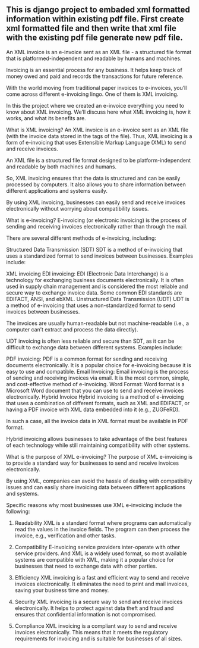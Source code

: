 ## This is django project to embaded xml formatted information within existing pdf file. First create xml formatted  file and then write that xml file with the existing pdf file generate new pdf file.

An XML invoice is an e-invoice sent as an XML file - a structured file format that is platformed-independent and readable by humans and machines.

Invoicing is an essential process for any business. It helps keep track of money owed and paid and records the transactions for future reference.

With the world moving from traditional paper invoices to e-invoices, you’ll come across different e-invoicing lingo. One of them is XML invoicing.

In this the project where we created an e-invoice everything you need to know about XML invoicing. We’ll discuss here what XML invoicing is, how it works, and what its benefits are.

What is XML invoicing?
An XML invoice is an e-invoice sent as an XML file (with the invoice data stored in the tags of the file). Thus, XML invoicing is a form of e-invoicing that uses Extensible Markup Language (XML) to send and receive invoices.

An XML file is a structured file format designed to be platform-independent and readable by both machines and humans.

So, XML invoicing ensures that the data is structured and can be easily processed by computers. It also allows you to share information between different applications and systems easily.

By using XML invoicing, businesses can easily send and receive invoices electronically without worrying about compatibility issues.

What is e-invoicing?
E-invoicing (or electronic invoicing) is the process of sending and receiving invoices electronically rather than through the mail.

There are several different methods of e-invoicing, including:

Structured Data Transmission (SDT)
SDT is a method of e-invoicing that uses a standardized format to send invoices between businesses. Examples include:

XML invoicing
EDI invoicing: EDI (Electronic Data Interchange) is a technology for exchanging business documents electronically. It is often used in supply chain management and is considered the most reliable and secure way to exchange invoice data. Some common EDI standards are EDIFACT, ANSI, and ebXML.
Unstructured Data Transmission (UDT)
UDT is a method of e-invoicing that uses a non-standardized format to send invoices between businesses.

The invoices are usually human-readable but not machine-readable (i.e., a computer can’t extract and process the data directly).

UDT invoicing is often less reliable and secure than SDT, as it can be difficult to exchange data between different systems. Examples include:

PDF invoicing: PDF is a common format for sending and receiving documents electronically. It is a popular choice for e-invoicing because it is easy to use and compatible.
Email Invoicing: Email invoicing is the process of sending and receiving invoices via email. It is the most common, simple, and cost-effective method of e-invoicing.
Word Format: Word format is a Microsoft Word document that you can use to send and receive invoices electronically.
Hybrid Invoice
Hybrid invoicing is a method of e-invoicing that uses a combination of different formats, such as XML and EDIFACT, or having a PDF invoice with XML data embedded into it (e.g., ZUGFeRD).

In such a case, all the invoice data in XML format must be available in PDF format.

Hybrid invoicing allows businesses to take advantage of the best features of each technology while still maintaining compatibility with other systems.

What is the purpose of XML e-invoicing?
The purpose of XML e-invoicing is to provide a standard way for businesses to send and receive invoices electronically.

By using XML, companies can avoid the hassle of dealing with compatibility issues and can easily share invoicing data between different applications and systems.

Specific reasons why most businesses use XML e-invoicing include the following:

1. Readability
XML is a standard format where programs can automatically read the values in the invoice fields. The program can then process the invoice, e.g., verification and other tasks.

2. Compatibility
E-invoicing service providers inter-operate with other service providers. And XML is a widely used format, so most available systems are compatible with XML, making it a popular choice for businesses that need to exchange data with other parties.

3. Efficiency
XML invoicing is a fast and efficient way to send and receive invoices electronically. It eliminates the need to print and mail invoices, saving your business time and money.

4. Security
XML invoicing is a secure way to send and receive invoices electronically. It helps to protect against data theft and fraud and ensures that confidential information is not compromised.

5. Compliance
XML invoicing is a compliant way to send and receive invoices electronically. This means that it meets the regulatory requirements for invoicing and is suitable for businesses of all sizes.

 

